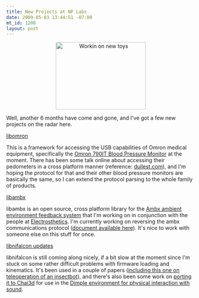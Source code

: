 ```yaml
--- 
title: New Projects at NP Labs
date: 2009-05-03 13:44:51 -07:00
mt_id: 1208
layout: post
---
```

<CENTER><a href="http://www.flickr.com/photos/qdot76367/3497299795/" title="Workin on new toys by qdot76367, on Flickr"><img src="http://farm4.static.flickr.com/3316/3497299795_6293533843_m.jpg" width="240" height="180" alt="Workin on new toys" /></a></CENTER>

Well, another 6 months have come and gone, and I've got a few new projects on the radar here.

<A HREF='http://www.github.com/qdot/libomron'>libomron</A> 

This is a framework for accessing the USB capabilities of Omron medical equipment, specifically the <A HREF='http://www.amazon.com/Omron-HEM-790IT-Automatic-Pressure-Management/dp/B000O58QM0'>Omron 790IT Blood Pressure Monitor</A> at the moment. There has been some talk online about accessing their pedometers in a cross platform manner (reference: <A HREF='http://www.dullest.com/blog/my-favorite-pedometer-omron-hj-720itc/'>dullest.com</A>), and I'm hoping the protocol for that and their other blood pressure monitors are basically the same, so I can extend the protocol parsing to the whole family of products.

<A HREF='http://www.github.com/qdot/libambx'>libambx</A> 

libambx is an open source, cross platform library for the <A HREF='http://www.ambx.com'>Ambx ambient environment feedback system</A> that I'm working on in conjunction with the people at <A HREF='http://electrosthetics.blogspot.com/'>Electrosthetics</A>. I'm currently working on reversing the ambx communications protocol (<A HREF='http://qdot.github.com/libambx'>document available here</A>). It's nice to work with someone else on this stuff for once.

<A HREF='http://www.github.com/qdot/libnifalcon'>libnifalcon updates</A>

libnifalcon is still coming along nicely, if a bit slow at the moment since I'm stuck on some rather difficult problems with firmware loading and kinematics. It's been used in a couple of papers (<A HREF='http://insectbot.rsise.anu.edu.au/pub/doc/papers/virtual_force_feedback_teleoperation_of_the_insectbot_using_optic_flow-acra08.pdf'>including this one on teleoperation of an insectbot</A>), and there's also been some work on <A HREF='http://www.chai3d.org'>porting it to Chai3d</A> for use in the <A HREF='http://idmil.org/software/dimple'>Dimple environment for physical interaction with sound</A>. 
